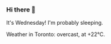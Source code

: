 ### Hi there :wave:

It's Wednesday! I'm probably sleeping.

Weather in Toronto: overcast, at +22°C.
